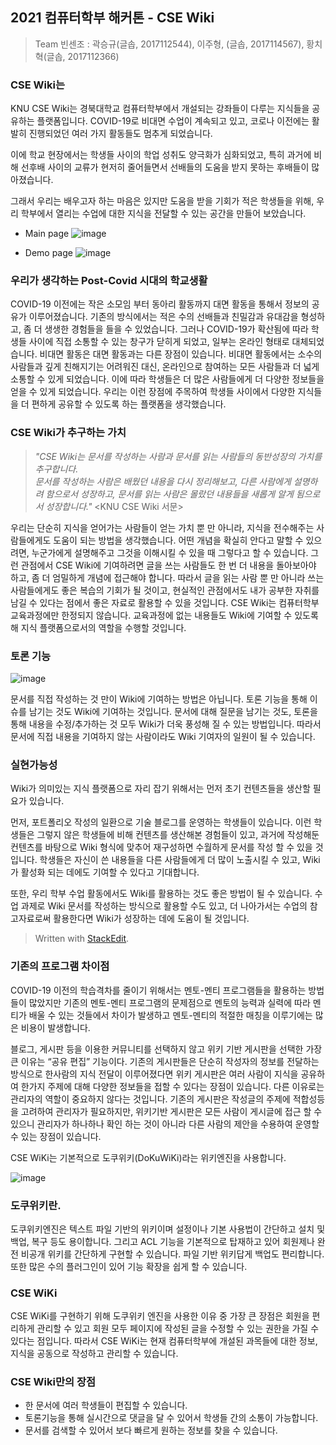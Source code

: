 ﻿## 2021 컴퓨터학부 해커톤 - CSE Wiki
> Team 빈센조 : 곽승규(글솝, 2017112544),  이주형, (글솝, 2017114567), 황치혁(글솝, 2017112366)

### CSE Wiki는
KNU CSE Wiki는 경북대학교 컴퓨터학부에서 개설되는 강좌들이 다루는 지식들을 공유하는 플랫폼입니다. COVID-19로 비대면 수업이 계속되고 있고, 코로나 이전에는 활발히 진행되었던 여러 가지 활동들도 멈추게 되었습니다.

이에 학교 현장에서는 학생들 사이의 학업 성취도 양극화가 심화되었고, 특히 과거에 비해 선후배 사이의 교류가 현저히 줄어들면서 선배들의 도움을 받지 못하는 후배들이 많아졌습니다.

그래서 우리는 배우고자 하는 마음은 있지만 도움을 받을 기회가 적은 학생들을 위해, 우리 학부에서 열리는 수업에 대한 지식을 전달할 수 있는 공간을 만들어 보았습니다.

- Main page
![image](https://user-images.githubusercontent.com/45387962/126647398-2951d77d-dc4e-4bdd-89cb-cbe8f7d92657.png)

- Demo page
![image](https://user-images.githubusercontent.com/45387962/126647409-7d41b63e-d102-4634-ada3-751304dc3e0c.png)

### 우리가 생각하는 Post-Covid 시대의 학교생활
COVID-19 이전에는 작은 소모임 부터 동아리 활동까지 대면 활동을 통해서 정보의 공유가 이루어졌습니다. 기존의 방식에서는 적은 수의 선배들과 친밀감과 유대감을 형성하고, 좀 더 생생한 경험들을 들을 수 있었습니다.
그러나 COVID-19가 확산됨에 따라 학생들 사이에 직접 소통할 수 있는 창구가 닫히게 되었고, 일부는 온라인 형태로 대체되었습니다. 
비대면 활동은 대면 활동과는 다른 장점이 있습니다. 비대면 활동에서는 소수의 사람들과 깊게 친해지기는 어려워진 대신, 온라인으로 참여하는 모든 사람들과 더 넓게 소통할 수 있게 되었습니다. 이에 따라 학생들은 더 많은 사람들에게 더 다양한 정보들을 얻을 수 있게 되었습니다.
우리는 이런 장점에 주목하여 학생들 사이에서 다양한 지식들을 더 편하게 공유할 수 있도록 하는 플랫폼을 생각했습니다.

### CSE Wiki가 추구하는 가치
> *"CSE Wiki는 문서를 작성하는 사람과 문서를 읽는 사람들의 동반성장의 가치를 추구합니다.  
문서를 작성하는 사람은 배웠던 내용을 다시 정리해보고, 다른 사람에게 설명하려 함으로서 성장하고, 문서를 읽는 사람은 몰랐던 내용들을 새롭게 알게 됨으로서 성장합니다."*
<KNU CSE Wiki 서문>

우리는 단순히 지식을 얻어가는 사람들이 얻는 가치 뿐 만 아니라, 지식을 전수해주는 사람들에게도 도움이 되는 방법을 생각했습니다. 어떤 개념을 확실히 안다고 말할 수 있으려면, 누군가에게 설명해주고 그것을 이해시킬 수 있을 때 그렇다고 할 수 있습니다.
그런 관점에서 CSE Wiki에 기여하려면 글을 쓰는 사람들도 한 번 더 내용을 돌아보아야 하고, 좀 더 엄밀하게 개념에 접근해야 합니다. 따라서 글을 읽는 사람 뿐 만 아니라 쓰는 사람들에게도 좋은 복습의 기회가 될 것이고, 현실적인 관점에서도 내가 공부한 자취를 남길 수 있다는 점에서 좋은 자료로 활용할 수 있을 것입니다.
CSE Wiki는 컴퓨터학부 교육과정에만 한정되지 않습니다. 교육과정에 없는 내용들도 Wiki에 기여할 수 있도록 해 지식 플랫폼으로서의 역할을 수행할 것입니다.

### 토론 기능
![image](https://user-images.githubusercontent.com/45387962/126647427-c70e3787-e2cc-4f0f-a80b-b2ca1ef07a57.png)

문서를 직접 작성하는 것 만이 Wiki에 기여하는 방법은 아닙니다. 토론 기능을 통해 이슈를 남기는 것도 Wiki에 기여하는 것입니다. 문서에 대해 질문을 남기는 것도, 토론을 통해 내용을 수정/추가하는 것 모두 Wiki가 더욱 풍성해 질 수 있는 방법입니다. 따라서 문서에 직접 내용을 기여하지 않는 사람이라도 Wiki 기여자의 일원이 될 수 있습니다.

### 실현가능성
Wiki가 의미있는 지식 플랫폼으로 자리 잡기 위해서는 먼저 초기 컨텐츠들을 생산할 필요가 있습니다.

먼저, 포트폴리오 작성의 일환으로 기술 블로그를 운영하는 학생들이 있습니다. 이런 학생들은 그렇지 않은 학생들에 비해 컨텐츠를 생산해본 경험들이 있고, 과거에 작성해둔 컨텐츠를 바탕으로 Wiki 형식에 맞추어 재구성하면 수월하게 문서를 작성 할 수 있을 것입니다. 학생들은 자신이 쓴 내용들을 다른 사람들에게 더 많이 노출시킬 수 있고, Wiki가 활성화 되는 데에도 기여할 수 있다고 기대합니다.

또한, 우리 학부 수업 활동에서도 Wiki를 활용하는 것도 좋은 방법이 될 수 있습니다. 수업 과제로 Wiki 문서를 작성하는 방식으로 활용할 수도 있고, 더 나아가서는 수업의 참고자료로써 활용한다면 Wiki가 성장하는 데에 도움이 될 것입니다.
> Written with [StackEdit](https://stackedit.io/).

### 기존의 프로그램 차이점
COVID-19 이전의 학습격차를 줄이기 위해서는 멘토-멘티 프로그램들을 활용하는 방법들이 많았지만 기존의 멘토-멘티 프로그램의 문제점으로 멘토의 능력과 실력에 따라 멘티가 배울 수 있는 것들에서 차이가 발생하고 멘토-멘티의 적절한 매칭을 이루기에는 많은 비용이 발생합니다. 

블로그, 게시판 등을 이용한 커뮤니티를 선택하지 않고 위키 기반 게시판을 선택한 가장 큰 이유는 “공유 편집” 기능이다. 기존의 게시판들은 단순히 작성자의 정보를 전달하는 방식으로 한사람의 지식 전달이 이루어졌다면 위키 게시판은 여러 사람이 지식을 공유하여 한가지 주제에 대해 다양한 정보들을 접할 수 있다는 장점이 있습니다.
다른 이유로는 관리자의 역할이 중요하지 않다는 것입니다. 기존의 게시판은 작성글의 주제에 적합성등을 고려하여 관리자가 필요하지만, 위키기반 게시판은 모든 사람이 게시글에 접근 할 수 있으니 관리자가 하나하나 확인 하는 것이 아니라 다른 사람의 제안을 수용하여 운영할 수 있는 장점이 있습니다.

CSE WiKi는 기본적으로 도쿠위키(DoKuWiKi)라는 위키엔진을 사용합니다. 

![image](https://user-images.githubusercontent.com/45387962/126648247-15e688ab-88ad-4213-b136-f67abc6d10bc.png)

### 도쿠위키란.

도쿠위키엔진은 텍스트 파일 기반의 위키이며 설정이나 기본 사용법이 간단하고 설치 및 백업, 복구 등도 용이합니다. 그리고 ACL 기능을 기본적으로 탑재하고 있어 회원제나 완전 비공개 위키를 간단하게 구현할 수 있습니다. 파일 기반 위키답게 백업도 편리합니다. 
또한 많은 수의 플러그인이 있어 기능 확장을 쉽게 할 수 있습니다. 


### CSE WiKi

CSE WiKi를 구현하기 위해 도쿠위키 엔진을 사용한 이유 중 가장 큰 장점은 회원을 편리하게 관리할 수 있고 회원 모두 페이지에 작성된 글을 수정할 수 있는 권한을 가질 수 있다는 점입니다. 
따라서 CSE WiKi는 현재 컴퓨터학부에 개설된 과목들에 대한 정보, 지식을 공동으로 작성하고 관리할 수 있습니다. 

### CSE Wiki만의 장점
- 한 문서에 여러 학생들이 편집할 수 있습니다.
- 토론기능을 통해 실시간으로 댓글을 달 수 있어서 학생들 간의 소통이 가능합니다.
- 문서를 검색할 수 있어서 보다 빠르게 원하는 정보를 찾을 수 있습니다.
